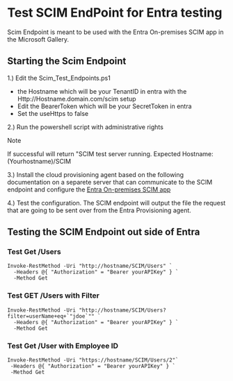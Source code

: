 # Test SCIM EndPoint for Entra testing

Scim Endpoint is meant to be used with the Entra On-premises SCIM app in the Microsoft Gallery.

## Starting the Scim Endpoint
1.) Edit the Scim_Test_Endpoints.ps1
  - the Hostname which will be your TenantID in entra with the Http://Hostname.domain.com/scim setup
  - Edit the BearerToken which will be your SecretToken in entra
  - Set the useHttps to false
  
2.) Run the powershell script with administrative rights

>[!NOTE]
> If successful will return "SCIM test server running. Expected Hostname: (Yourhostname)/SCIM

3.) Install the cloud provisioning agent based on the following documentation on a separete server that can communicate to the SCIM endpoint and configure the [Entra On-premises SCIM app](https://learn.microsoft.com/en-us/entra/identity/app-provisioning/on-premises-scim-provisioning)

4.) Test the configuration. The SCIM endpoint will output the file the request that are going to be sent over from the Entra Provisioning agent.

## Testing the SCIM Endpoint out side of Entra

### Test Get /Users
```
Invoke-RestMethod -Uri "http://hostname/SCIM/Users" `
  -Headers @{ "Authorization" = "Bearer yourAPIKey" } `
  -Method Get
```
### Test GET /Users with Filter
```
Invoke-RestMethod -Uri "http://hostname/SCIM/Users?filter=userName+eq+`"jdoe`"" `
  -Headers @{ "Authorization" = "Bearer yourAPIKey" } `
  -Method Get
```

### Test Get /User with Employee ID
```
Invoke-RestMethod -Uri "https://hostname/SCIM/Users/2"`
 -Headers @{ "Authorization" = "Bearer yourAPIKey" } `
 -Method Get
```
